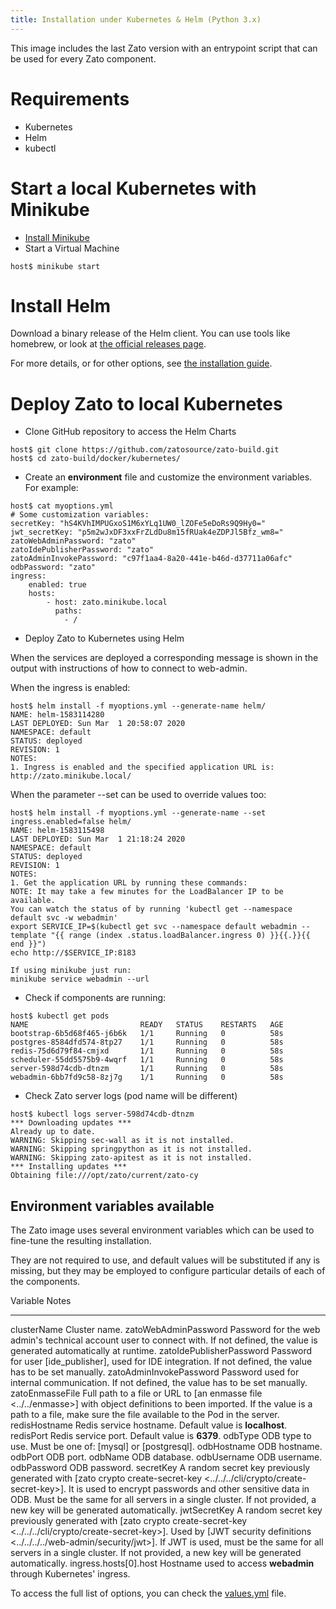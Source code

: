 ```yaml
---
title: Installation under Kubernetes & Helm (Python 3.x)
---
```


This image includes the last Zato version with an entrypoint script that can be used for every Zato component.

Requirements
============

-   Kubernetes
-   Helm
-   kubectl

Start a local Kubernetes with Minikube
======================================

-   [Install Minikube](https://kubernetes.io/docs/tasks/tools/install-minikube/)
-   Start a Virtual Machine

``` {.sh}
host$ minikube start
```

Install Helm
============

Download a binary release of the Helm client. You can use tools like homebrew,
or look at [the official releases page](https://github.com/helm/helm/releases/).

For more details, or for other options, see [the installation guide](https://helm.sh/docs/intro/install/).

Deploy Zato to local Kubernetes
===============================

-   Clone GitHub repository to access the Helm Charts

``` {.sh}
host$ git clone https://github.com/zatosource/zato-build.git
host$ cd zato-build/docker/kubernetes/
```

-   Create an **environment** file and customize the environment variables. For example:

``` {.sh}
host$ cat myoptions.yml
# Some customization variables:
secretKey: "hS4KVhIMPUGxoS1M6xYLq1UW0_lZOFe5eDoRs9Q9Hy0="
jwt_secretKey: "p5m2wJxDF3xxFrZLdDu8m15fRUak4eZDPJl5Bfz_wm8="
zatoWebAdminPassword: "zato"
zatoIdePublisherPassword: "zato"
zatoAdminInvokePassword: "c97f1aa4-8a20-441e-b46d-d37711a06afc"
odbPassword: "zato"
ingress:
    enabled: true
    hosts:
        - host: zato.minikube.local
          paths:
            - /
```

-   Deploy Zato to Kubernetes using Helm

When the services are deployed a corresponding message is shown in the output with instructions
of how to connect to web-admin.

When the ingress is enabled:

``` {.sh}
host$ helm install -f myoptions.yml --generate-name helm/
NAME: helm-1583114280
LAST DEPLOYED: Sun Mar  1 20:58:07 2020
NAMESPACE: default
STATUS: deployed
REVISION: 1
NOTES:
1. Ingress is enabled and the specified application URL is:
http://zato.minikube.local/
```

When the parameter \--set can be used to override values too:

``` {.sh}
host$ helm install -f myoptions.yml --generate-name --set ingress.enabled=false helm/
NAME: helm-1583115498
LAST DEPLOYED: Sun Mar  1 21:18:24 2020
NAMESPACE: default
STATUS: deployed
REVISION: 1
NOTES:
1. Get the application URL by running these commands:
NOTE: It may take a few minutes for the LoadBalancer IP to be available.
You can watch the status of by running 'kubectl get --namespace default svc -w webadmin'
export SERVICE_IP=$(kubectl get svc --namespace default webadmin --template "{{ range (index .status.loadBalancer.ingress 0) }}{{.}}{{ end }}")
echo http://$SERVICE_IP:8183

If using minikube just run:
minikube service webadmin --url
```

-   Check if components are running:

``` {.sh}
host$ kubectl get pods
NAME                         READY   STATUS    RESTARTS   AGE
bootstrap-6b5d68f465-j6b6k   1/1     Running   0          58s
postgres-8584dfd574-8tp27    1/1     Running   0          58s
redis-75d6d79f84-cmjxd       1/1     Running   0          58s
scheduler-55dd5575b9-4wqrf   1/1     Running   0          58s
server-598d74cdb-dtnzm       1/1     Running   0          58s
webadmin-6bb7fd9c58-8zj7g    1/1     Running   0          58s
```

-   Check Zato server logs (pod name will be different)

``` {.sh}
host$ kubectl logs server-598d74cdb-dtnzm
*** Downloading updates ***
Already up to date.
WARNING: Skipping sec-wall as it is not installed.
WARNING: Skipping springpython as it is not installed.
WARNING: Skipping zato-apitest as it is not installed.
*** Installing updates ***
Obtaining file:///opt/zato/current/zato-cy
```

Environment variables available
-------------------------------

The Zato image uses several environment variables which can be used to fine-tune the resulting installation.

They are not required to use, and default values will be substituted if any is missing,
but they may be employed to configure particular details of each of the components.

  Variable                   Notes
  -------------------------- -------------------------------------------------------------------------------------------------
  clusterName                Cluster name.
  zatoWebAdminPassword       Password for the web admin's technical account user to connect with. If not defined,
                             the value is generated automatically at runtime.
  zatoIdePublisherPassword   Password for user [ide_publisher], used for IDE integration. If not defined,
                             the value has to be set manually.
  zatoAdminInvokePassword    Password used for internal communication. If not defined, the value has to be set manually.
  zatoEnmasseFile            Full path to a file or URL to [an enmasse file \<../../enmasse\>] with object
                             definitions to been imported. If the value is a path to a file, make sure the file available to
                             the Pod in the server.
  redisHostname              Redis service hostname. Default value is **localhost**.
  redisPort                  Redis service port. Default value is **6379**.
  odbType                    ODB type to use. Must be one of: [mysql] or [postgresql].
  odbHostname                ODB hostname.
  odbPort                    ODB port.
  odbName                    ODB database.
  odbUsername                ODB username.
  odbPassword                ODB password.
  secretKey                  A random secret key previously generated with
                             [zato crypto create-secret-key \<../../../cli/crypto/create-secret-key\>].
                             It is used to encrypt passwords and other sensitive data in ODB.
                             Must be the same for all servers in a single cluster. If not
                             provided, a new key will be generated automatically.
  jwtSecretKey               A random secret key previously generated with
                             [zato crypto create-secret-key \<../../../cli/crypto/create-secret-key\>].
                             Used by
                             [JWT security definitions \<../../../../web-admin/security/jwt\>].
                             If JWT is used, must be the same for all servers in a single
                             cluster. If not provided, a new key will be generated
                             automatically.
  ingress.hosts\[0\].host    Hostname used to access **webadmin** through Kubernetes\' ingress.

To access the full list of options, you can check the [values.yml](https://github.com/zatosource/zato-build/blob/master/docker/kubernetes/helm/values.yaml) file.
